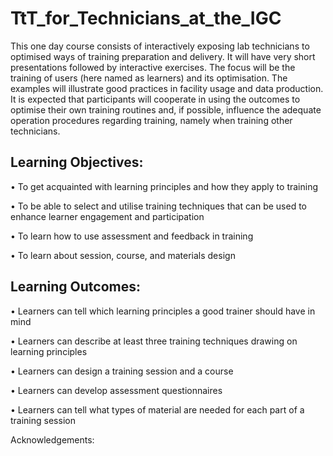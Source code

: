 # TtT_for_Technicians_at_the_IGC

This one day course consists of interactively exposing lab technicians to optimised ways of training preparation and delivery. It will have very short presentations followed by interactive exercises. The focus will be the training of users (here named as learners) and its optimisation. The examples will illustrate good practices in facility usage and data production. It is expected that participants will cooperate in using the outcomes to optimise their own training routines and, if possible, influence the adequate operation procedures regarding training, namely when training other technicians.

## Learning Objectives:

• To get acquainted with learning principles and how they apply to training

• To be able to select and utilise training techniques that can be used to enhance learner engagement and participation

• To learn how to use assessment and feedback in training

• To learn about session, course, and materials design

## Learning Outcomes:

• Learners can tell which learning principles a good trainer should have in mind

• Learners can describe at least three training techniques drawing on learning principles

• Learners can design a training session and a course

• Learners can develop assessment questionnaires

• Learners can tell what types of material are needed for each part of a training session


Acknowledgements:


